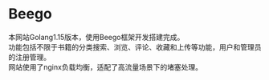 # Beego
本网站Golang1.15版本，使用Beego框架开发搭建完成。<br>
功能包括不限于书籍的分类搜索、浏览、评论、收藏和上传等功能，用户和管理员的注册管理。<br>
网站使用了nginx负载均衡，适配了高流量场景下的堵塞处理。
